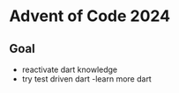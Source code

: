 # Advent of Code 2024

## Goal

- reactivate dart knowledge
- try test driven dart
  -learn more dart
